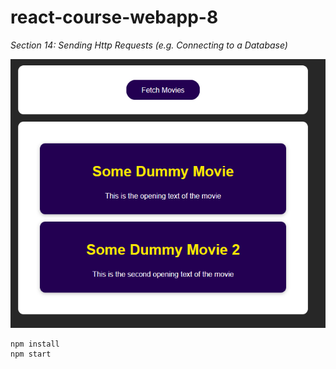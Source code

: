 # react-course-webapp-8
*Section 14: Sending Http Requests (e.g. Connecting to a Database)*

![app](assets/app-2021-05-06-195620.png)

```
npm install
npm start
```